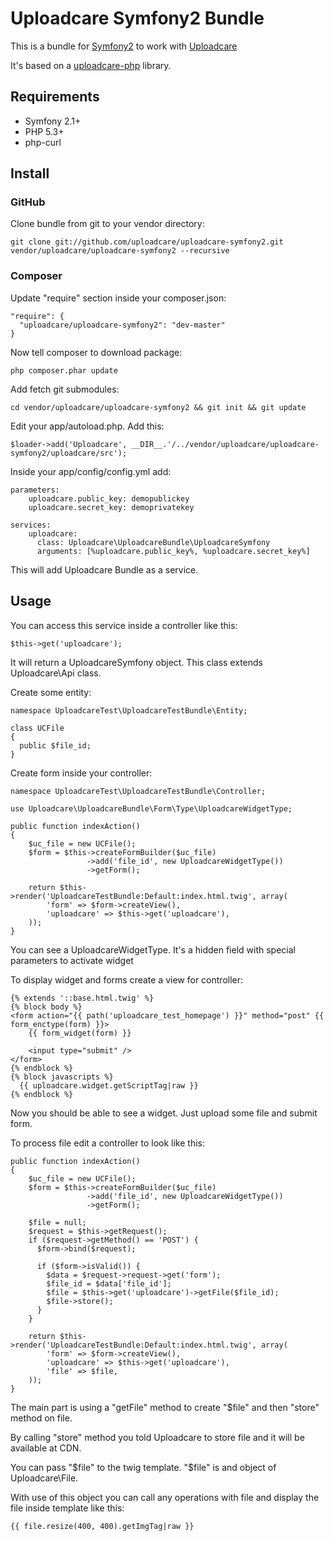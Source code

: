 # Uploadcare Symfony2 Bundle

This is a bundle for [Symfony2][5] to work with [Uploadcare][1]

It's based on a [uploadcare-php][4] library.

## Requirements

- Symfony 2.1+
- PHP 5.3+
- php-curl

## Install

### GitHub

Clone bundle from git to your vendor directory:

    git clone git://github.com/uploadcare/uploadcare-symfony2.git vendor/uploadcare/uploadcare-symfony2 --recursive
    
### Composer

Update "require" section inside your composer.json:

    "require": {
      "uploadcare/uploadcare-symfony2": "dev-master"
    }   
    
Now tell composer to download package:

    php composer.phar update
    
Add fetch git submodules:
  
    cd vendor/uploadcare/uploadcare-symfony2 && git init && git update 
    
Edit your app/autoload.php. Add this:
    
    $loader->add('Uploadcare', __DIR__.'/../vendor/uploadcare/uploadcare-symfony2/uploadcare/src');
    
Inside your app/config/config.yml add:

    parameters:
        uploadcare.public_key: demopublickey
        uploadcare.secret_key: demoprivatekey

    services:
        uploadcare:
          class: Uploadcare\UploadcareBundle\UploadcareSymfony
          arguments: [%uploadcare.public_key%, %uploadcare.secret_key%]

This will add Uploadcare Bundle as a service.

## Usage

You can access this service inside a controller like this:

    $this->get('uploadcare');
    
It will return a UploadcareSymfony object. This class extends Uploadcare\Api class.

Create some entity:

    namespace UploadcareTest\UploadcareTestBundle\Entity;

    class UCFile
    {
      public $file_id;
    }
    
Create form inside your controller:

    namespace UploadcareTest\UploadcareTestBundle\Controller;
    
    use Uploadcare\UploadcareBundle\Form\Type\UploadcareWidgetType;

    public function indexAction()
    {
        $uc_file = new UCFile();
        $form = $this->createFormBuilder($uc_file)
                     ->add('file_id', new UploadcareWidgetType())
                     ->getForm();
        
        return $this->render('UploadcareTestBundle:Default:index.html.twig', array(
            'form' => $form->createView(),
            'uploadcare' => $this->get('uploadcare'),
        ));
    }
    
You can see a UploadcareWidgetType. It's a hidden field with special parameters to activate widget

To display widget and forms create a view for controller:

    {% extends '::base.html.twig' %}
    {% block body %}
    <form action="{{ path('uploadcare_test_homepage') }}" method="post" {{ form_enctype(form) }}>
        {{ form_widget(form) }}
    
        <input type="submit" />
    </form>
    {% endblock %}
    {% block javascripts %}
      {{ uploadcare.widget.getScriptTag|raw }}
    {% endblock %}
    
Now you should be able to see a widget. Just upload some file and submit form.

To process file edit a controller to look like this:

    public function indexAction()
    {
        $uc_file = new UCFile();
        $form = $this->createFormBuilder($uc_file)
                     ->add('file_id', new UploadcareWidgetType())
                     ->getForm();
        
        $file = null;
        $request = $this->getRequest();
        if ($request->getMethod() == 'POST') {
          $form->bind($request);
        
          if ($form->isValid()) {
            $data = $request->request->get('form');
            $file_id = $data['file_id'];
            $file = $this->get('uploadcare')->getFile($file_id);
            $file->store();
          }
        }
        
        return $this->render('UploadcareTestBundle:Default:index.html.twig', array(
            'form' => $form->createView(),
            'uploadcare' => $this->get('uploadcare'),
            'file' => $file,
        ));
    }
    
The main part is using a "getFile" method to create "$file" and then "store" method on file.

By calling "store" method you told Uploadcare to store file and it will be available at CDN.

You can pass "$file" to the twig template. "$file" is and object of Uploadcare\File. 

With use of this object you can call any operations with file and display the file inside template like this:

    {{ file.resize(400, 400).getImgTag|raw }}

[1]: https://uploadcare.com/
[2]: https://uploadcare.com/documentation/reference/basic/cdn.html
[3]: https://github.com/uploadcare/uploadcare-wordpress/downloads
[4]: https://github.com/uploadcare/uploadcare-php
[5]: http://symfony.com/
